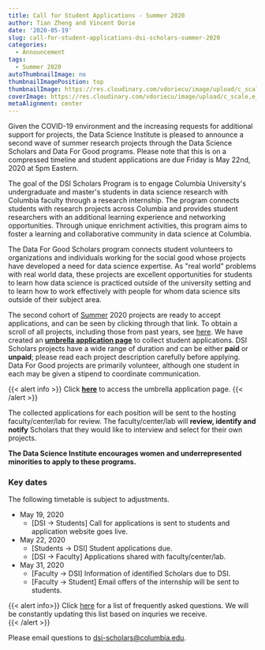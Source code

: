 ```yaml
---
title: Call for Student Applications - Summer 2020
author: Tian Zheng and Vincent Dorie
date: '2020-05-19'
slug: call-for-student-applications-dsi-scholars-summer-2020
categories:
  - Announcement
tags:
  - Summer 2020
autoThumbnailImage: no
thumbnailImagePosition: top
thumbnailImage: https://res.cloudinary.com/vdoriecu/image/upload/c_scale,w_720/v1589858556/opencall_students_summer_2020_pcrwa4.png
coverImage: https://res.cloudinary.com/vdoriecu/image/upload/c_scale,e_blur:300,w_800/v1589858556/opencall_students_summer_2020_pcrwa4.png
metaAlignment: center
---
```


Given the COVID-19 environment and the increasing requests for additional support for projects, the Data Science Institute is pleased to announce a second wave of summer research projects through the Data Science Scholars and Data For Good programs. Please note that this is on a compressed timeline and student applications are due Friday is May 22nd, 2020 at 5pm Eastern.

The goal of the DSI Scholars Program is to engage Columbia University's undergraduate and master's students in data science research with Columbia faculty through a research internship. The program connects students with research projects across Columbia and provides student researchers with an additional learning experience and networking opportunities. Through unique enrichment activities, this program aims to foster a learning and collaborative community in data science at Columbia.

The Data For Good Scholars program connects student volunteers to organizations and individuals working for the social good whose projects have developed a need for data science expertise. As "real world" problems with real world data, these projects are excellent opportunities for students to learn how data science is practiced outside of the university setting and to learn how to work effectively with people for whom data science sits outside of their subject area.

<!--more-->
The second cohort of [Summer](https://cu-dsi-scholars.github.io/DSI-scholars/categories/project-summer-2020-2/) 2020 projects are ready to accept applications, and can be seen by clicking through that link. To obtain a scroll of all projects, including those from past years, see [here](https://cu-dsi-scholars.github.io/DSI-scholars). We have created an [**umbrella application page**](https://docs.google.com/forms/d/e/1FAIpQLSes_cVwnwiy1L4yk8ppmeVK8RzgGLBW8Z7FF8PNFw9_A9fnOA/viewform?usp=sf_link) to collect student applications. DSI Scholars projects have a wide range of duration and can be either **paid** or **unpaid**; please read each project description carefully before applying. Data For Good projects are primarily volunteer, although one student in each may be given a stipend to coordinate communication.

{{< alert info >}}
Click [**here**](https://docs.google.com/forms/d/e/1FAIpQLSes_cVwnwiy1L4yk8ppmeVK8RzgGLBW8Z7FF8PNFw9_A9fnOA/viewform?usp=sf_link) to access the umbrella application page. 
{{< /alert >}}

The collected applications for each position will be sent to the hosting faculty/center/lab for review. The faculty/center/lab will **review, identify and notify** Scholars that they would like to interview and select for their own projects. 

**The Data Science Institute encourages women and underrepresented minorities to apply to these programs.**

### Key dates 

The following timetable is subject to adjustments. 

+ May 19, 2020
    + [DSI -> Students] Call for applications is sent to students and application website goes live.
+ May 22, 2020
    + [Students -> DSI] Student applications due.
    + [DSI -> Faculty] Applications shared with faculty/center/lab.
+ May 31, 2020
    + [Faculty -> DSI] Information of identified Scholars due to DSI.
    + [Faculty -> Student] Email offers of the internship will be sent to students.
        
{{< alert info>}}
Click [here](/page/faq2020-summer) for a list of frequently asked questions. We will be constantly updating this list based on inquries we receive.  
{{< /alert >}}

Please email questions to <dsi-scholars@columbia.edu>.
